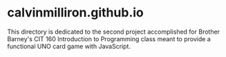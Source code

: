 # calvinmilliron.github.io
This directory is dedicated to the second project accomplished for Brother Barney's CIT 160 Introduction to Programming class meant to provide a functional UNO card game with JavaScript.